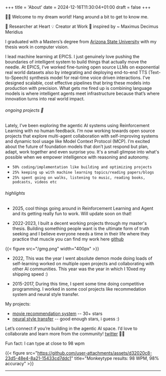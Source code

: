 +++
title = 'About'
date = 2024-12-16T11:30:04+01:00
draft = false
+++

👋🏻 Welcome to my dream world! Hang around a bit to get to know me.

🚀 Researcher at Heart 💡 Creator at Work 🧠 inspired by ~ Maximus Decimus Meridius

I graduated with a Masters’s degree from [Arizona State University](https://www.asu.edu/) with my thesis work in computer vision.

I lead machine learning at EPICS. I just genuinely love pushing the boundaries of intelligent system to build things that actually move the needle. At EPICS, I’ve worked fine-tuning open source LLMs on exponential real world datasets also by integrating and deploying end-to-end TTS (Text-to-Speech) synthesis model for real-time voice driven interactions. I’ve designed scalable, cost effective pipelines that bring these models into production with precision. What gets me fired up is combining language models is where intelligent agents meet infrastructure because that’s where innovation turns into real world impact.

###### ongoing projects 🔭

Lately, I’ve been exploring the agentic AI systems using Reinforcement Learning with no human feedback. I’m now working towards open source projects that explore multi-agent collaboration with self-improving systems and dynamic tool usage like Model Context Protocol (MCP). I’m excited about the future of foundation models that don’t just respond but plan, adapt, work together and even surprise you. It's a small glimpse into what's possible when we empower intelligence with reasoning and autonomy.

- `50% coding/implementation like building and optimizing projects` 
- `25% keeping up with machine learning topics/reading papers/blogs`
- `25% spent going on walks, listening to music, reading books, podcasts, videos etc`

###### highlights

- 2025, cool things going around in Reinforcement Learning and Agent and its getting really fun to work. Will update soon on that!

- 2022-2023, I built a decent working projects through my master's thesis. Building something people want is the ultimate form of truth seeking and I believe everyone needs a time in their life where they practice that muscle you can find my work here [github](https://github.com/Tharun-tharun?tab=repositories)

{{< figure src="/gmg.png" width="400px" >}}

- 2022, This was the year I went absolute demon mode doing loads of self-learning worked on multiple open projects and collaborating with other AI communities. This year was the year in which I 10xed my shipping speed :)

- 2015-2017, During this time, I spent some time doing competitive programming. I worked in some cool projects like recommedation system and neural style transfer.

My projects:
- [movie recommendation system](https://github.com/Tharun-tharun/Movie-Recommendation-System-with-Sentiment-Analysis) -- 30+ stars
- [neural style transfer](https://github.com/Tharun-tharun/Neural-Style-Transfer-Using-Pytorch) -- good enough stars, i guess :)

Let’s connect if you’re building in the agentic AI space. I’d love to collaborate and learn more from the community! [twitter]() 💬🤝 

Fun fact: I can type at close to 98 wpm

{{< figure src="https://github.com/user-attachments/assets/d32020c8-23d5-48e4-8a21-15433cd7ddc1" title="Monkeytype results: 98 WPM, 98% accuracy" >}}

---
